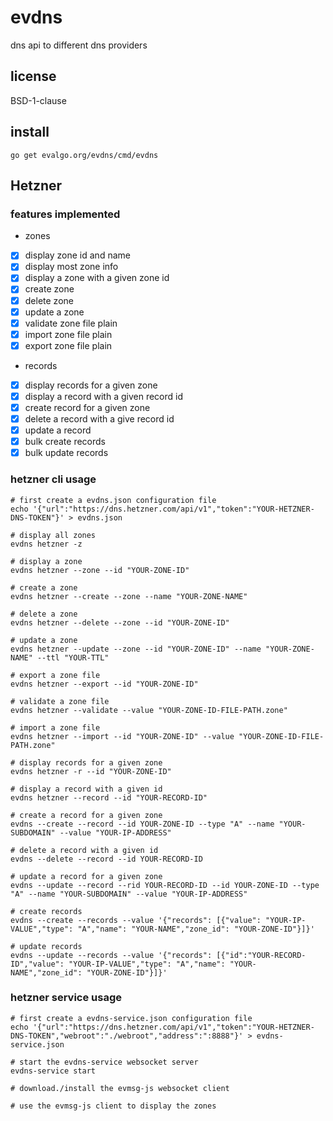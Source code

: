# evdns
dns api to different dns providers

## license
BSD-1-clause

## install
```
go get evalgo.org/evdns/cmd/evdns
```

## Hetzner

### features implemented
- zones
- [x] display zone id and name
- [x] display most zone info
- [x] display a zone with a given zone id
- [x] create zone
- [x] delete zone
- [x] update a zone
- [x] validate zone file plain
- [x] import zone file plain
- [x] export zone file plain
- records
- [x] display records for a given zone
- [x] display a record with a given record id
- [x] create record for a given zone
- [x] delete a record with a give record id
- [x] update a record
- [x] bulk create records
- [x] bulk update records

### hetzner cli usage
```
# first create a evdns.json configuration file
echo '{"url":"https://dns.hetzner.com/api/v1","token":"YOUR-HETZNER-DNS-TOKEN"}' > evdns.json

# display all zones
evdns hetzner -z

# display a zone
evdns hetzner --zone --id "YOUR-ZONE-ID"

# create a zone
evdns hetzner --create --zone --name "YOUR-ZONE-NAME"

# delete a zone
evdns hetzner --delete --zone --id "YOUR-ZONE-ID"

# update a zone
evdns hetzner --update --zone --id "YOUR-ZONE-ID" --name "YOUR-ZONE-NAME" --ttl "YOUR-TTL"

# export a zone file
evdns hetzner --export --id "YOUR-ZONE-ID"

# validate a zone file
evdns hetzner --validate --value "YOUR-ZONE-ID-FILE-PATH.zone"

# import a zone file
evdns hetzner --import --id "YOUR-ZONE-ID" --value "YOUR-ZONE-ID-FILE-PATH.zone"

# display records for a given zone
evdns hetzner -r --id "YOUR-ZONE-ID"

# display a record with a given id
evdns hetzner --record --id "YOUR-RECORD-ID"

# create a record for a given zone
evdns --create --record --id YOUR-ZONE-ID --type "A" --name "YOUR-SUBDOMAIN" --value "YOUR-IP-ADDRESS"

# delete a record with a given id
evdns --delete --record --id YOUR-RECORD-ID

# update a record for a given zone
evdns --update --record --rid YOUR-RECORD-ID --id YOUR-ZONE-ID --type "A" --name "YOUR-SUBDOMAIN" --value "YOUR-IP-ADDRESS"

# create records
evdns --create --records --value '{"records": [{"value": "YOUR-IP-VALUE","type": "A","name": "YOUR-NAME","zone_id": "YOUR-ZONE-ID"}]}'

# update records
evdns --update --records --value '{"records": [{"id":"YOUR-RECORD-ID","value": "YOUR-IP-VALUE","type": "A","name": "YOUR-NAME","zone_id": "YOUR-ZONE-ID"}]}'
```

### hetzner service usage
```
# first create a evdns-service.json configuration file
echo '{"url":"https://dns.hetzner.com/api/v1","token":"YOUR-HETZNER-DNS-TOKEN","webroot":"./webroot","address":":8888"}' > evdns-service.json

# start the evdns-service websocket server
evdns-service start

# download./install the evmsg-js websocket client

# use the evmsg-js client to display the zones

```
